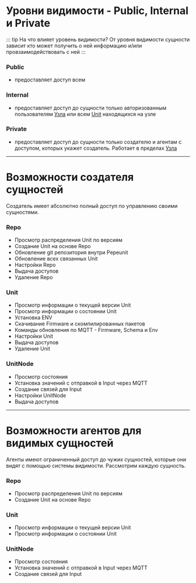 # Уровни видимости - Public, Internal и Private

::: tip На что влияет уровень видимости?
От уровня видимости сущности зависит кто может получить о ней информацию и/или провзаимодействовать с ней
:::

### Public

- предоставляет доступ всем

### Internal

- предоставляет доступ до сущности только авторизованным пользователям [Узла](/definitions#instance) или всем [Unit](/definitions#unit) находящихся на узле

### Private

- предоставляет доступ до сущности только создателю и агентам с доступом, которых укажет создатель. Работает в пределах [Узла](/definitions#instance)

---

# Возможности создателя сущностей

Создатель имеет абсолютно полный доступ по управлению своими cущностями.

### Repo

- Просмотр распределения Unit по версиям
- Создание Unit на основе Repo
- Обновление git репозитория внутри Pepeunit
- Обновление всех связанных Unit
- Настройки Repo
- Выдача доступов
- Удаление Repo

### Unit

- Просмотр информации о текущей версии Unit
- Просмотр информации о состоянии Unit
- Установка ENV
- Скачивание Firmware и скомпилированных пакетов
- Команды обновления по MQTT - Firmware, Schema и Env
- Настройки Unit
- Выдача доступов
- Удаление Unit

### UnitNode

- Просмотр состояния
- Установка значений с отправкой в Input через MQTT
- Создание связей для Input
- Настройки UnitNode
- Выдача доступов

---

# Возможности агентов для видимых сущностей

Агенты имеют ограниченный доступ до чужих сущностей, которые они видят с помощью системы видимости. Рассмотрим каждую сущность.

### Repo

- Просмотр распределения Unit по версиям
- Создание Unit на основе Repo

### Unit

- Просмотр информации о текущей версии Unit
- Просмотр информации о состоянии Unit

### UnitNode

- Просмотр состояния
- Установка значений с отправкой в Input через MQTT
- Создание связей для Input